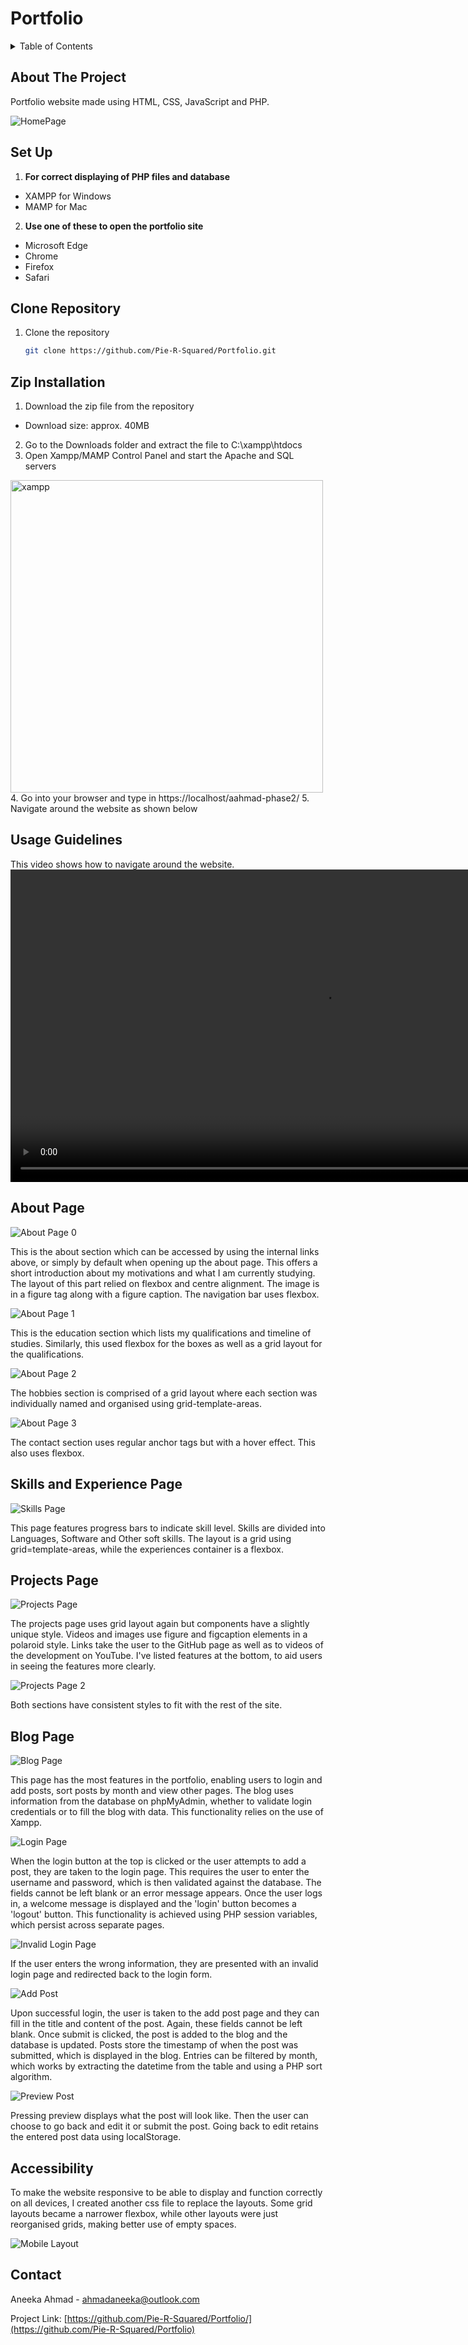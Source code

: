 # Portfolio

<!-- TABLE OF CONTENTS -->
<details>
  <summary>Table of Contents</summary>
  <ol>
    <li><a href="#about-the-project">About The Project</a></li>
    <li><a href="#set-up">Set Up</a>
      <ul>
        <li><a href="#clone-repository">Clone Repository</a></li>
        <li><a href="#zip-installation">Zip Installation</a></li>
      </ul>
    </li>
    <li><a href="#usage-guidelines">Usage Guidelines</a></li>
      <ul>
        <li><a href="#about-page">About Page</a></li>
        <li><a href="#skills-and-experience-page">Skills and Experience Page</a></li>
        <li><a href="#projects-page">Projects Page</a></li>
        <li><a href="#blog-page">Blog Page</a></li>
        <li><a href="#accessibility">Accessibility</a></li>
      </ul>
    <li><a href="#contact">Contact</a></li>
  </ol>
</details>



<!-- ABOUT THE PROJECT -->
## About The Project

Portfolio website made using HTML, CSS, JavaScript and PHP.

![HomePage](assets/home-page.png)

<!-- SETTING UP -->
## Set Up

1. **For correct displaying of PHP files and database**
  - XAMPP for Windows
  - MAMP for Mac

2. **Use one of these to open the portfolio site**
  - Microsoft Edge
  - Chrome
  - Firefox
  - Safari

<!-- GIT CLONE -->
## Clone Repository

1. Clone the repository
   ```sh
   git clone https://github.com/Pie-R-Squared/Portfolio.git
   ```

<!-- ZIP INSTALL -->
## Zip Installation
1. Download the zip file from the repository
  - Download size: approx. 40MB
2. Go to the Downloads folder and extract the file to C:\xampp\htdocs
3. Open Xampp/MAMP Control Panel and start the Apache and SQL servers
<img src="assets/xampp.png" alt="xampp" width="500"/>
4. Go into your browser and type in https://localhost/aahmad-phase2/
5. Navigate around the website as shown below

<!-- USAGE GUIDE VIDEO -->
## Usage Guidelines

This video shows how to navigate around the website.
<video src="assets/portfolio_guide.mp4" width="1000"/>

## About Page

![About Page 0](assets/about-page.png)

This is the about section which can be accessed by using the internal links above, or simply by default when opening up the about page. This offers a short introduction about my motivations and what I am currently studying. The layout of this part relied on flexbox and centre alignment. The image is in a figure tag along with a figure caption. The navigation bar uses flexbox.

![About Page 1](assets/about-page-1.png)

This is the education section which lists my qualifications and timeline of studies. Similarly, this used flexbox for the boxes as well as a grid layout for the qualifications.

![About Page 2](assets/about-page-2.png)

The hobbies section is comprised of a grid layout where each section was individually named and organised using grid-template-areas.

![About Page 3](assets/about-page-3.png)

The contact section uses regular anchor tags but with a hover effect. This also uses flexbox.

## Skills and Experience Page

![Skills Page](assets/skills-and-experience-page.png)

This page features progress bars to indicate skill level. Skills are divided into Languages, Software and Other soft skills. The layout is a grid using grid=template-areas, while the experiences container is a flexbox.

## Projects Page

![Projects Page](assets/projects-page.png)

The projects page uses grid layout again but components have a slightly unique style. Videos and images use figure and figcaption elements in a polaroid style. Links take the user to the GitHub page as well as to videos of the development on YouTube. I've listed features at the bottom, to aid users in seeing the features more clearly.

![Projects Page 2](assets/projects-page-2.png)

Both sections have consistent styles to fit with the rest of the site.

## Blog Page

![Blog Page](assets/blog-page.png)

This page has the most features in the portfolio, enabling users to login and add posts, sort posts by month and view other pages. The blog uses information from the database on phpMyAdmin, whether to validate login credentials or to fill the blog with data. This functionality relies on the use of Xampp.

![Login Page](assets/login-page.png)

When the login button at the top is clicked or the user attempts to add a post, they are taken to the login page. This requires the user to enter the username and password, which is then validated against the database. The fields cannot be left blank or an error message appears. Once the user logs in, a welcome message is displayed and the 'login' button becomes a 'logout' button. This functionality is achieved using PHP session variables, which persist across separate pages.

![Invalid Login Page](assets/invalid-login.png)

If the user enters the wrong information, they are presented with an invalid login page and redirected back to the login form.

![Add Post](assets/add-post.png)

Upon successful login, the user is taken to the add post page and they can fill in the title and content of the post. Again, these fields cannot be left blank. Once submit is clicked, the post is added to the blog and the database is updated. Posts store the timestamp of when the post was submitted, which is displayed in the blog. Entries can be filtered by month, which works by extracting the datetime from the table and using a PHP sort algorithm.

![Preview Post](assets/post-preview.png)

Pressing preview displays what the post will look like. Then the user can choose to go back and edit it or submit the post. Going back to edit retains the entered post data using localStorage.

## Accessibility

To make the website responsive to be able to display and function correctly on all devices, I created another css file to replace the layouts. Some grid layouts became a narrower flexbox, while other layouts were just reorganised grids, making better use of empty spaces.

![Mobile Layout](assets/mobile-layout.png)

<!-- CONTACT -->
## Contact

Aneeka Ahmad - ahmadaneeka@outlook.com

Project Link: [https://github.com/Pie-R-Squared/Portfolio/](https://github.com/Pie-R-Squared/Portfolio)
